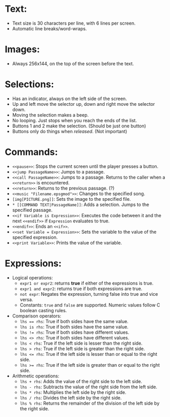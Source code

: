 # Text:
* Text size is 30 characters per line, with 6 lines per screen.
* Automatic line breaks/word-wraps.

# Images:
* Always 256x144, on the top of the screen before the text.

# Selections:
* Has an indicator, always on the left side of the screen.
* Up and left move the selector up, down and right move the selector down.
* Moving the selection makes a beep.
* No looping. Just stops when you reach the ends of the list.
* Buttons 1 and 2 make the selection. (Should be just one button)
* Buttons only do things when *released*. (Not important)

# Commands:
* `<<pause>>`: Stops the current screen until the player presses a button.
* `<<jump PassageName>>`: Jumps to a passage.
* `<<call PassageName>>`: Jumps to a passage. Returns to the caller when a `<<return>>` is encountered.
* `<<return>>`: Returns to the previous passage. (?)
* `<<music "Filename.epsgmod">>`: Changes to the specified song.
* `[img[PICTURE.png]]`: Sets the image to the specified file.
* `* [[COMMAND TEXT|PassageName]]`: Adds a selection. Jumps to the specified passage.
* `<<if Variable is Expression>>`: Executes the code between it and the next `<<endif>>` if `Expression` evaluates to true.
* `<<endif>>`: Ends an `<<if>>`.
* `<<set Variable = Expression>>`: Sets the variable to the value of the specified expression.
* `<<print Variable>>`: Prints the value of the variable.

# Expressions:
* Logical operations:
    * `expr1 or expr2`: returns **true** if either of the expressions is true.
    * `expr1 and expr2`: returns true if both expressions are true.
    * `not expr`: Negates the expression, turning false into true and vice versa.
    * Constants: `true` and `false` are supported. Numeric values follow C boolean casting rules.
* Comparison operators:
    * `lhs == rhs`: True if both sides have the same value.
    * `lhs is rhs`: True if both sides have the same value.
    * `lhs != rhs`: True if both sides have different values.
    * `lhs <> rhs`: True if both sides have different values.
    * `lhs < rhs`: True if the left side is lesser than the right side.
    * `lhs > rhs`: True if the left side is greater than the right side.
    * `lhs <= rhs`: True if the left side is lesser than or equal to the right side.
    * `lhs >= rhs`: True if the left side is greater than or equal to the right side.
* Arithmetic operations:
    * `lhs + rhs`: Adds the value of the right side to the left side.
    * `lhs - rhs`: Subtracts the value of the right side from the left side.
    * `lhs * rhs`: Multiplies the left side by the right side.
    * `lhs / rhs`: Divides the left side by the right side.
    * `lhs % rhs`: Returns the remainder of the division of the left side by the right side.

